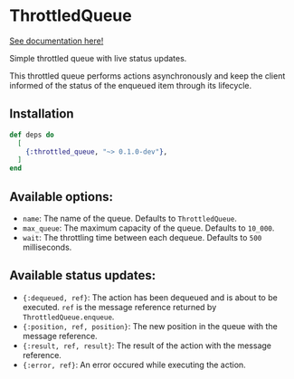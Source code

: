 # ThrottledQueue

[See documentation here!](https://hexdocs.pm/throttled_queue/0.1.0-dev/api-reference.html)

Simple throttled queue with live status updates.

This throttled queue performs actions asynchronously and keep the client
informed of the status of the enqueued item through its lifecycle.

## Installation

```elixir
def deps do
  [
    {:throttled_queue, "~> 0.1.0-dev"},
  ]
end
```

## Available options:

- `name`: The name of the queue. Defaults to `ThrottledQueue`.
- `max_queue`: The maximum capacity of the queue. Defaults to `10_000`.
- `wait`: The throttling time between each dequeue. Defaults to `500` milliseconds.

## Available status updates:

- `{:dequeued, ref}`: The action has been dequeued and is about to be executed. `ref` is the message reference returned by `ThrottledQueue.enqueue`.
- `{:position, ref, position}`: The new position in the queue with the message reference.
- `{:result, ref, result}`: The result of the action with the message reference.
- `{:error, ref}`: An error occured while executing the action.


